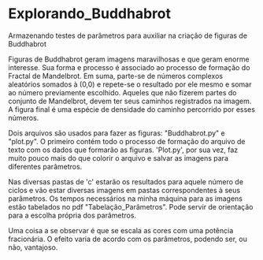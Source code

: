 # Explorando_Buddhabrot
Armazenando testes de parâmetros para auxiliar na criação de figuras de Buddhabrot

  Figuras de Buddhabrot geram imagens maravilhosas e que geram enorme interesse. Sua forma e processo é associado ao processo de formação do Fractal de Mandelbrot. Em suma, parte-se de números complexos aleatórios somados à (0,0) e repete-se o resultado por ele mesmo e somar ao número previamente escolhido. Aqueles que não fizerem partes do conjunto de Mandelbrot, devem ter seus caminhos registrados na imagem. A figura final é uma espécie de densidade do caminho percorrido por esses números.

  Dois arquivos são usados para fazer as figuras: "Buddhabrot.py" e "plot.py". O primeiro contém todo o processo de formação do arquivo de texto com os dados que formarão as figuras. 'Plot.py', por sua vez, faz muito pouco mais do que colorir o arquivo e salvar as imagens para diferentes parâmetros.
  
  Nas diversas pastas de 'c' estarão os resultados para aquele número de ciclos e vão estar diversas imagens em pastas correspondentes à seus parâmetros. Os tempos necessários na minha máquina para as imagens estão tabelados no pdf "Tabelação_Parâmetros". Pode servir de orientação para a escolha própria dos parâmetros.
  
  Uma coisa a se observar é que se escala as cores com uma potência fracionária. O efeito varia de acordo com os parâmetros, podendo ser, ou não, vantajoso.
  
